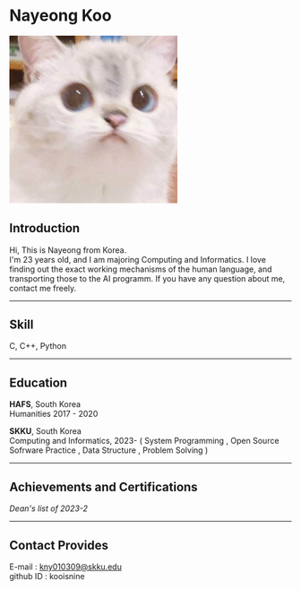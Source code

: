 # Nayeong Koo

<img src = "./짱귀여운고양이.jpg" width = "300px" hegith = "400px" title = "cat"/>


## Introduction
Hi, This is Nayeong from Korea. \
I'm 23 years old, and I am majoring Computing and Informatics. 
I love finding out the exact working mechanisms of the human language, and transporting those to the AI programm.
If you have any question about me, contact me freely.

---

## Skill
C, C++, Python

---

## Education
**HAFS**, South Korea\
Humanities 2017 - 2020


**SKKU**, South Korea\
Computing and Informatics, 2023-
( System Programming , Open Source Sofrware Practice , Data Structure , Problem Solving )

---

## Achievements and Certifications
_Dean's list of 2023-2_

---

## Contact Provides
E-mail : kny010309@skku.edu\
github ID : kooisnine
